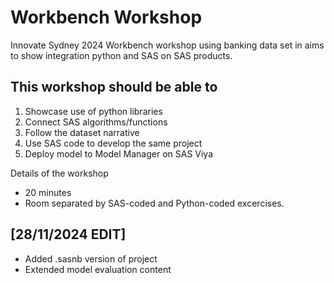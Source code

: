 # Workbench Workshop
Innovate Sydney 2024 Workbench workshop using banking data set in aims to show integration python and SAS on SAS products.

This workshop should be able to
- 
1. Showcase use of python libraries
2. Connect SAS algorithms/functions
3. Follow the dataset narrative
4. Use SAS code to develop the same project
5. Deploy model to Model Manager on SAS Viya

Details of the workshop

- 20 minutes
- Room separated by SAS-coded and Python-coded excercises.

## [28/11/2024 EDIT]
- Added .sasnb version of project
- Extended model evaluation content
